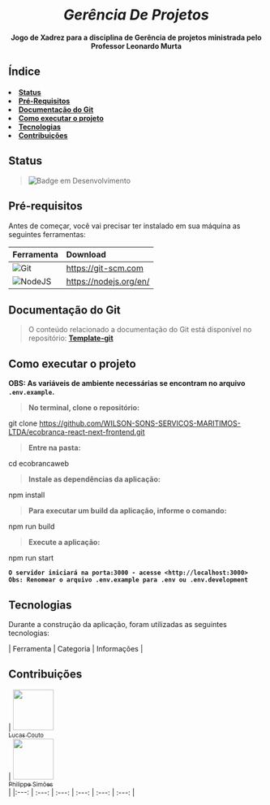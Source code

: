 <b>
  <i>
    <h1 align="center">
  Gerência De Projetos
  </h1>
 </i>
<p align="center">
  Jogo de Xadrez para a disciplina de Gerência de projetos ministrada pelo Professor Leonardo Murta 
</p>
</b>

<h2 align="left">
  Índice
</h2>

<h4>
  <li><a href="#status">Status</a></li>
  <li><a href="#requisitos">Pré-Requisitos</a></li>
  <li><a href="#documentacao">Documentação do Git</a></li>
  <li><a href="#executar">Como executar o projeto</a><br></li>
  <li><a href="#tecnologias">Tecnologias</a><br></li>
  <li><a href="#contribuicoes">Contribuições</a></li>
</h4>

<h2 id="status"> 
  Status
</h2>

> ![Badge em Desenvolvimento](http://img.shields.io/static/v1?label=STATUS&message=EM%20DESENVOLVIMENTO&color=yellow&style=for-the-badge)

<h2 id="requisitos"> 
  Pré-requisitos
</h2>

<p> 
 Antes de começar, você vai precisar ter instalado em sua máquina as seguintes ferramentas:
 
| Ferramenta | Download |
|:--- | :--- |
|![Git](https://img.shields.io/badge/git%20-%23121011.svg?&style=for-the-badge&logo=git&logoColor=red)| https://git-scm.com |
|![NodeJS](https://img.shields.io/badge/node.js-6DA55F?style=for-the-badge&logo=node.js&logoColor=white) | https://nodejs.org/en/ |
</p>

<h2 id="documentacao"> 
  Documentação do Git
</h2>

> O conteúdo relacionado a documentação do Git está disponível no repositório: <b>[Template-git](https://github.com/WILSON-SONS-SERVICOS-MARITIMOS-LTDA/template-git)</b> 

<h2 id="executar"> 
  Como executar o projeto
</h2>

<b>OBS: As variáveis de ambiente necessárias se encontram no arquivo `.env.example`.</b><br/>

> <b>No terminal, clone o repositório:</b>

  git clone https://github.com/WILSON-SONS-SERVICOS-MARITIMOS-LTDA/ecobranca-react-next-frontend.git
 
> <b>Entre na pasta:</b>

  cd ecobrancaweb

> <b>Instale as dependências da aplicação:</b>

  npm install

> <b>Para executar um build da aplicação, informe o comando:</b>

  npm run build

> <b>Execute a aplicação:</b>

  npm run start


<b>`O servidor iniciará na porta:3000 - acesse <http://localhost:3000>`</b><br>
<b>`Obs: Renomear o arquivo .env.example para .env ou .env.development`</b>

<h2 id="tecnologias"> 
  Tecnologias
</h2>

<p>
  Durante a construção da aplicação, foram utilizadas as seguintes tecnologias:
</p>

| Ferramenta | Categoria | Informações |


<h2 id="contribuicoes"> 
  Contribuições
</h2>

| <a href="https://github.com/ws-gmdo"><img src="https://github.com/LucasCouto22.png?" height="80px" width="80px;" /><br><sub>Lucas Couto</b></sub></a><br/> | <a href="https://github.com/ws-e-psas"><img src="https://github.com/ws-e-psas.png?" height="80px" width="80px;" /><br><sub>Philippe Simões</b></sub></a><br/>|
|:---: | :---: | :---: | :---: | :---: | :---: |
